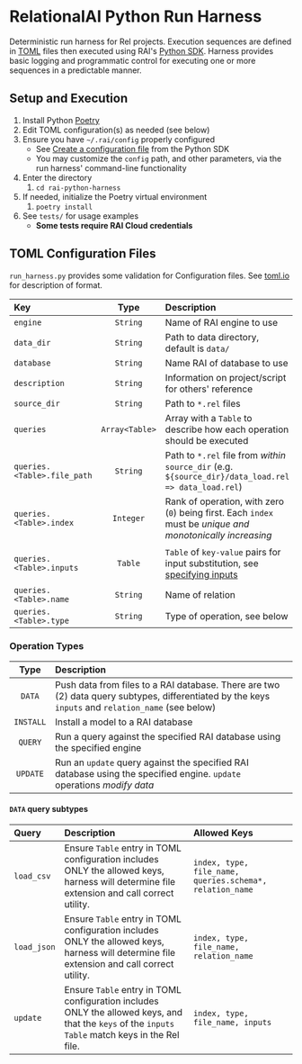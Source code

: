 # RelationalAI Python Run Harness
Deterministic run harness for Rel projects. Execution sequences are defined in [TOML][tomlio] files then executed using RAI's [Python SDK][raisdkpython]. Harness provides basic logging and programmatic control for executing one or more sequences in a predictable manner.

## Setup and Execution
1. Install Python [Poetry][pypoetry]
1. Edit TOML configuration(s) as needed (see below)
1. Ensure you have `~/.rai/config` properly configured
   - See [Create a configuration file](https://github.com/relationalai/rai-sdk-python#create-a-configuration-file) from the Python SDK
   - You may customize the `config` path, and other parameters, via the run harness' command-line functionality
1. Enter the directory
   1. `cd rai-python-harness`
1. If needed, initialize the Poetry virtual environment
   1. `poetry install`
1. See `tests/` for usage examples
   - **Some tests require RAI Cloud credentials**
   
## TOML Configuration Files
`run_harness.py` provides some validation for Configuration files. See [toml.io][tomlio] for description of format.

| Key                         | Type           | Description                                                                                                | Required?                     |
|:----------------------------|:--------------:|:-----------------------------------------------------------------------------------------------------------|:-----------------------------:|
| `engine`                    | `String`       | Name of RAI engine to use                                                                                  |                               |
| `data_dir`                  | `String`       | Path to data directory, default is `data/`                                                                 | `Y`                           |
| `database`                  | `String`       | Name RAI of database to use                                                                                |                               |
| `description`               | `String`       | Information on project/script for others' reference                                                        |                               |
| `source_dir`                | `String`       | Path to `*.rel` files                                                                                      | `Y`                           |
| `queries`                   | `Array<Table>` | Array with a `Table` to describe how each operation should be executed                                     | `Y`                           |
| `queries.<Table>.file_path` | `String`       | Path to `*.rel` file from _within_ `source_dir` (e.g. `${source_dir}/data_load.rel => data_load.rel`)      | `ALL queries`                 |
| `queries.<Table>.index`     | `Integer`      | Rank of operation, with zero (`0`) being first. Each `index` must be _unique and monotonically increasing_ | `ALL queries`                 |
| `queries.<Table>.inputs`    | `Table`        | `Table` of `key-value` pairs for input substitution, see [specifying inputs][raiinputs]                    | `DATA queries` using `update` |
| `queries.<Table>.name`      | `String`       | Name of relation                                                                                           | `ALL queries`                 |
| `queries.<Table>.type`      | `String`       | Type of operation, see below                                                                               | `ALL queries`                 |

### Operation Types
| Type      | Description                                                                                                                                        |
|:---------:|:---------------------------------------------------------------------------------------------------------------------------------------------------|
| `DATA`    | Push data from files to a RAI database. There are two (2) data query subtypes, differentiated by the keys `inputs` and `relation_name` (see below) |
| `INSTALL` | Install a model to a RAI database                                                                                                                  |
| `QUERY`   | Run a query against the specified RAI database using the specified engine                                                                          |
| `UPDATE`  | Run an `update` query against the specified RAI database using the specified engine. `update` operations _modify data_                             |

#### `DATA` query subtypes
| Query       | Description                                                                                                                                        | Allowed Keys                                             |
|:------------|:---------------------------------------------------------------------------------------------------------------------------------------------------|:---------------------------------------------------------|
| `load_csv`  | Ensure `Table` entry in TOML configuration includes ONLY the allowed keys, harness will determine file extension and call correct utility.         | `index, type, file_name, queries.schema*, relation_name` |
| `load_json` | Ensure `Table` entry in TOML configuration includes ONLY the allowed keys, harness will determine file extension and call correct utility.         | `index, type, file_name, relation_name`                  |
| `update`    | Ensure `Table` entry in TOML configuration includes ONLY the allowed keys, and that the `keys` of the `inputs` `Table` match keys in the Rel file. | `index, type, file_name, inputs`                         |

[pypoetry]: https://python-poetry.org/
[raiinputs]: https://docs.relational.ai/rkgms/sdk/python-sdk#specifying-inputs
[raisdkjulia]: https://github.com/RelationalAI/rai-sdk-julia
[raisdkpython]: https://github.com/RelationalAI/rai-sdk-python
[tomlio]: https://toml.io/

